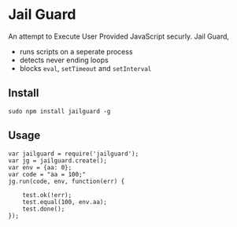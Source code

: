 Jail Guard
==========

An attempt to Execute User Provided JavaScript securly. Jail Guard,

* runs scripts on a seperate process
* detects never ending loops
* blocks `eval`, `setTimeout` and `setInterval`

Install
-------
	sudo npm install jailguard -g


Usage
-----

	var jailguard = require('jailguard');
	var jg = jailguard.create();
	var env = {aa: 0};
	var code = "aa = 100;"
	jg.run(code, env, function(err) {
		
		test.ok(!err);
		test.equal(100, env.aa);
		test.done();
	});
